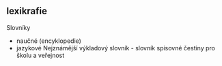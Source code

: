 ## lexikrafie
Slovníky
- naučné (encyklopedie)
- jazykové
Nejznámější výkladový slovník - slovník spisovné čestiny pro školu a veřejnost